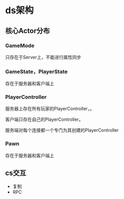 # ds架构

## 核心Actor分布

### GameMode

只存在于Server上，不能进行属性同步

### GameState，PlayerState

存在于服务器和客户端上

### PlayerController

服务器上存在所有玩家的PlayerController，。

客户端只存在自己的PlayerController。

服务端对每个连接都一个专门为其创建的PlayerController

### Pawn

存在于服务器和客户端上

## cs交互

- 复制
- RPC